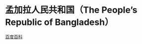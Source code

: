 # 孟加拉人民共和国（The People’s Republic of Bangladesh）

[百度百科](https://baike.baidu.com/item/%E5%AD%9F%E5%8A%A0%E6%8B%89%E5%9B%BD/205224)
